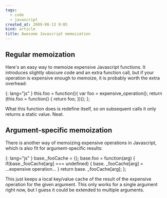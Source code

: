 ```yaml
---
tags:
  - code
  - javascript
created_at: 2009-08-13 9:05
kind: article
title: Awesome Javascript memoization
---
```

## Regular memoization

Here's an easy way to memoize expensive Javascript functions. It introduces slightly obscure code and an extra function call, but if your operation is expensive enough to memoize, it is probably worth the extra overhead:

{: lang="js" }
    this.foo = function(){
        var foo = expensive_operation();
        return (this.foo = function() { return foo; })();
    };

What this function does is redefine itself, so on subsequent calls it only returns a static value. Neat.

## Argument-specific memoization

There is another way of memoizing expensive operations in Javascript, which is also fit for argument-specific results:

{: lang="js" }
    base._fooCache = {};
    base.foo = function(arg) {
        if(base._fooCache[arg] === undefined) {
            base. _fooCache[arg] = ...expensive operation...
        }
        return base. _fooCache[arg];
    };


This just keeps a local key/value cache of the result of the expensive operation for the given argument. This only works for a single argument right now, but I guess it could be extended to multiple arguments.

